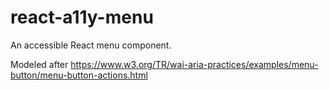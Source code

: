 # react-a11y-menu

An accessible React menu component.

Modeled after https://www.w3.org/TR/wai-aria-practices/examples/menu-button/menu-button-actions.html
